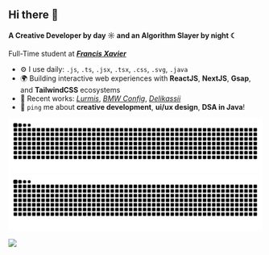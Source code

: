 ## Hi there 👋

#### A Creative Developer by day ☼ and an Algorithm Slayer by night ☾

Full-Time student at **_[Francis Xavier](https://www.francisxavier.ac.in/)_**

- ⚙️ I use daily: `.js`, `.ts`, `.jsx`, `.tsx`, `.css`, `.svg`, `.java`
- 🌍 Building interactive web experiences with **ReactJS**, **NextJS**, **Gsap**, and **TailwindCSS** ecosystems
- 🚀 Recent works: _[Lurmis](https://lurmis.vercel.app/)_, _[BMW Config](https://bmw-config.vercel.app/)_, _[Delikassii](https://delikassii.vercel.app/)_
- 💬 `ping` me about **creative development**, **ui/ux design**, **DSA in Java**!

![snake_gif](https://github.com/anselumjuju/anselumjuju/blob/output/github-contribution-grid-snake-dark.svg#gh-dark-mode-only)
![snake_gif](https://github.com/anselumjuju/anselumjuju/blob/output/github-contribution-grid-snake.svg#gh-light-mode-only)

![](https://komarev.com/ghpvc/?username=anselumjuju&base=1240)

<!-- [![GitHub Streak](https://nirzak-streak-stats.vercel.app?user=anselumjuju)](https://git.io/streak-stats) -->
